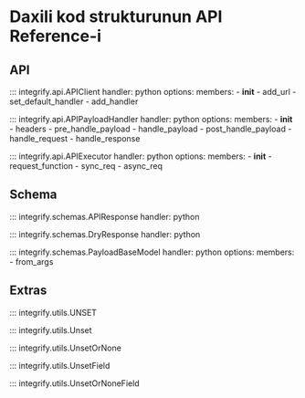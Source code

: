 # Daxili kod strukturunun API Reference-i

## API

::: integrify.api.APIClient
    handler: python
    options:
      members:
        - __init__
        - add_url
        - set_default_handler
        - add_handler

::: integrify.api.APIPayloadHandler
    handler: python
    options:
      members:
        - __init__
        - headers
        - pre_handle_payload
        - handle_payload
        - post_handle_payload
        - handle_request
        - handle_response

::: integrify.api.APIExecutor
    handler: python
    options:
      members:
        - __init__
        - request_function
        - sync_req
        - async_req

## Schema

::: integrify.schemas.APIResponse
    handler: python

::: integrify.schemas.DryResponse
    handler: python

::: integrify.schemas.PayloadBaseModel
    handler: python
    options:
      members:
        - from_args

## Extras

::: integrify.utils.UNSET

::: integrify.utils.Unset

::: integrify.utils.UnsetOrNone

::: integrify.utils.UnsetField

::: integrify.utils.UnsetOrNoneField
